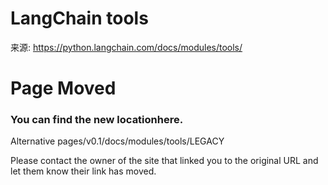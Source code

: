 # LangChain tools

来源: https://python.langchain.com/docs/modules/tools/

# Page Moved

### You can find the new locationhere.

Alternative pages/v0.1/docs/modules/tools/LEGACY

Please contact the owner of the site that linked you to the original URL and let them know their link has moved.

